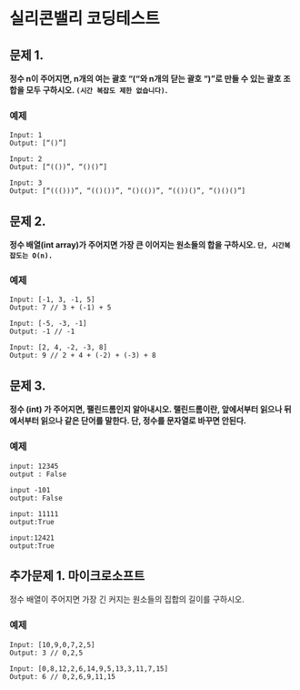 # 실리콘밸리 코딩테스트
## 문제 1. 
**정수 n이 주어지면, n개의 여는 괄호 “(“와 n개의 닫는 괄호 “)”로 만들 수 있는 괄호 조합을 모두 구하시오. `(시간 복잡도 제한 없습니다)`.**
### 예제
```
Input: 1
Output: [“()”]

Input: 2
Output: [“(())”, “()()”]

Input: 3
Output: [“((()))”, “(()())”, “()(())”, “(())()”, “()()()”]
```
## 문제 2.
**정수 배열(int array)가 주어지면 가장 큰 이어지는 원소들의 합을 구하시오. `단, 시간복잡도는 O(n).`**
### 예제
```
Input: [-1, 3, -1, 5]
Output: 7 // 3 + (-1) + 5

Input: [-5, -3, -1]
Output: -1 // -1

Input: [2, 4, -2, -3, 8]
Output: 9 // 2 + 4 + (-2) + (-3) + 8
```
## 문제 3.
**정수 (int) 가 주어지면, 팰린드롬인지 알아내시오. 랠린드롬이란, 앞에서부터 읽으나 뒤에서부터 읽으나 같은 단어를 말한다. 단, 정수를 문자열로 바꾸면 안된다.**
### 예제
```
input: 12345 
output : False

input -101
output: False

input: 11111
output:True

input:12421
output:True
```
## 추가문제 1. 마이크로소프트 
정수 배열이 주어지면 가장 긴 커지는 원소들의 집합의 길이를 구하시오.
### 예제
```
Input: [10,9,0,7,2,5]
Output: 3 // 0,2,5

Input: [0,8,12,2,6,14,9,5,13,3,11,7,15]
Output: 6 // 0,2,6,9,11,15
```

